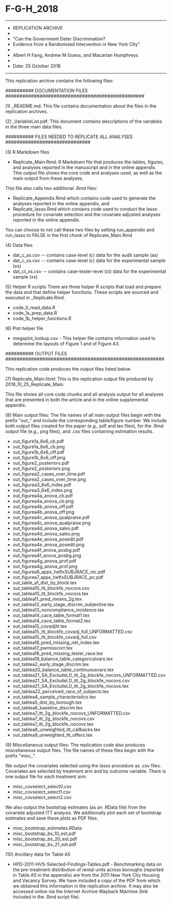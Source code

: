 # F-G-H_2018

********************************************************************************
* REPLICATION ARCHIVE
* 
* "Can the Government Deter Discrimination? 
*   Evidence from a Randomized Intervention in New York City"
* 
* Albert H Fang, Andrew M Guess, and Macartan Humphreys
* 
* Date: 25 October 2018
********************************************************************************

This replication archive contains the following files:

########## DOCUMENTATION FILES #################################################

(1) _README.md:
This file contains documentation about the files in the replication archives.

(2) _VariableList.pdf:
This document contains descriptions of the variables in the three main data files. 

########## FILES NEEDED TO REPLICATE ALL ANALYSES ##############################

(3) R Markdown files

* Replicate_Main.Rmd:
R Markdown file that produces the tables, figures, and analyses reported in the 
manuscript and in the online appendix. This output file shows the core code and 
analyses used, as well as the main output from these analyses. 

This file also calls two additional .Rmd files:
 - Replicate_Appendix.Rmd which contains code used to generate
   the analyses reported in the online appendix, and
 - Replicate_lasso.Rmd which contains code used to
   conduct the lasso procedure for covariate selection and the covariate
   adjusted analyses reported in the online appendix.

You can choose to not call these two files by setting run_appendix and run_lasso
to FALSE in the first chunk of Replicate_Main.Rmd

(4) Data files
* dat_c_as.csv -- contains case-level (c) data for the audit sample (as)
* dat_c_xs.csv -- contains case-level (c) data for the experimental sample (xs)
* dat_ct_xs.csv -- contains case-tester-level (ct) data for the experimental sample (xs)

(5) Helper R scripts
There are three helper R scripts that load and prepare the data and that define 
helper functions. These scripts are sourced and executed in _Replicate.Rmd.
* code_0_read_data.R
* code_1a_prep_data.R
* code_1b_helper_functions.R

(6) Plot helper file
* megaplot_lookup.csv - This helper file contains information used to determine 
the layouts of Figure 1 and of Figure A3.

########## OUTPUT FILES ########################################################

This replication code produces the output files listed below.

(7) Replicate_Main.html:
This is the replication output file produced by 2018_10_25_Replicate_Main. 

This file shows  all core code chunks and all analysis output for all analyses that are presented in both the article and in the online supplemental appendix.

(8) Main output files:
The file names of all main output files begin with the prefix "out_" and include
the corresponding table/figure number. We include both output files created for 
the paper (e.g., pdf and tex files), for the .Rmd output file (e.g., png files), and
.csv files containing estimation results.
* out_figure1a_6x6_cb.pdf                                        
* out_figure1a_6x6_cb.png                                        
* out_figure1b_6x6_off.pdf                                       
* out_figure1b_6x6_off.png                                       
* out_figure2_posteriors.pdf                                     
* out_figure2_posteriors.png                                     
* out_figurea2_cases_over_time.pdf                               
* out_figurea2_cases_over_time.png                               
* out_figurea3_6x6_index.pdf                                     
* out_figurea3_6x6_index.png                                     
* out_figurea4a_anova_cb.pdf                                     
* out_figurea4a_anova_cb.png                                     
* out_figurea4b_anova_off.pdf                                    
* out_figurea4b_anova_off.png                                    
* out_figurea4c_anova_qualpraise.pdf                             
* out_figurea4c_anova_qualpraise.png                             
* out_figurea4d_anova_sales.pdf                                  
* out_figurea4d_anova_sales.png                                  
* out_figurea4e_anova_posedit.pdf                                
* out_figurea4e_anova_posedit.png                                
* out_figurea4f_anova_posbg.pdf                                  
* out_figurea4f_anova_posbg.png                                  
* out_figurea4g_anova_prof.pdf                                   
* out_figurea4g_anova_prof.png                                   
* out_figurea6_appx_hetfxSUBJRACE_mc.pdf                         
* out_figurea7_appx_hetfxSUBJRACE_pc.pdf                         
* out_table_a1_dist_by_block.tex                                 
* out_tablea10_itt_blockfe_nocovs.csv                            
* out_tablea10_itt_blockfe_nocovs.tex                            
* out_tablea11_pred_means_2g.tex                                 
* out_tablea12_early_stage_discrim_subjective.tex                
* out_tablea13_noncompliance_incidence.tex                       
* out_tablea14_cace_table_format1.tex                            
* out_tablea14_cace_table_format2.tex                            
* out_tablea15_covadjitt.tex                                     
* out_tablea15_itt_blockfe_covadj_full_UNFORMATTED.csv           
* out_tablea15_itt_blockfe_covadj_full.csv                       
* out_tablea16_pred_missing_net_index.tex                        
* out_tablea17_pwmisscorr.tex                                    
* out_tablea18_pred_missing_tester_race.tex                      
* out_tablea19_balance_table_categoricalvars.tex                 
* out_tablea2_early_stage_discrim.tex                            
* out_tablea20_balance_table_continuousvars.tex                  
* out_tablea21_SA_ExcludeLD_itt_2g_blockfe_nocovs_UNFORMATTED.csv
* out_tablea21_SA_ExcludeLD_itt_2g_blockfe_nocovs.csv            
* out_tablea21_SA_ExcludeLD_itt_2g_blockfe_nocovs.tex            
* out_tablea22_perceived_race_of_subjects.tex                    
* out_tablea4_sample_characteristics.tex                         
* out_tablea5_dist_by_borough.tex                                
* out_tablea6_baseline_discrim.tex                               
* out_tablea7_itt_2g_blockfe_nocovs_UNFORMATTED.csv              
* out_tablea7_itt_2g_blockfe_nocovs.csv                          
* out_tablea7_itt_2g_blockfe_nocovs.tex                          
* out_tablea8_unweighted_itt_callbacks.tex                       
* out_tablea9_unweighted_itt_offers.tex 

(9) Miscellaneous output files:
The replication code also produces miscellaneous output files. The file names of these
files begin with the prefix "misc_".

We output the covariates selected using the lasso procedure as .csv files. Covariates
are selected by treatment arm and by outcome variable. There is one output file for
each treatment arm.
* misc_covselect_select0.csv                                     
* misc_covselect_select1.csv                                     
* misc_covselect_select2.csv                                     

We also output the bootstrap estimates (as an .RData file) from the covariate adjusted
ITT analysis. We additionally plot each set of bootstrap estimates and save these plots
as PDF files.
* misc_bootstrap_estimates.RData                                 
* misc_bootstrap_bs_10_est.pdf                                   
* misc_bootstrap_bs_20_est.pdf                                   
* misc_bootstrap_bs_21_est.pdf     

(10) Ancillary data for Table A5
* HPD-2011-HVS-Selected-Findings-Tables.pdf - Benchmarking data on the pre-treatment distribution of rental units across boroughs (reported in Table A5 in the appendix) are from the 2011 New York City Housing and Vacancy Survey. We have included a copy of the PDF from which we obtained this information in the replication archive. It may also be accessed online via the Internet Archive Wayback Machine (link included in the .Rmd script file).
